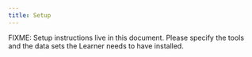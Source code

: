 ```yaml
---
title: Setup
---
```


FIXME: Setup instructions live in this document. Please specify the tools and
the data sets the Learner needs to have installed.
